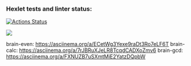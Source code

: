 ### Hexlet tests and linter status:
[![Actions Status](https://github.com/Syusina/frontend-project-44/workflows/hexlet-check/badge.svg)](https://github.com/Syusina/frontend-project-44/actions)

<a href="https://codeclimate.com/github/Syusina/frontend-project-44/maintainability"><img src="https://api.codeclimate.com/v1/badges/fdd4e9bee54f0e5ad205/maintainability" /></a>

brain-even: https://asciinema.org/a/ECetWg3Yexe9raDt3Ro7eLF6T
brain-calc: https://asciinema.org/a/7rJBRuXJeLR8TcqdCADXoZmv6
brain-gcd: https://asciinema.org/a/FXNUZB7uSXmtMiE2YatzDQpbW